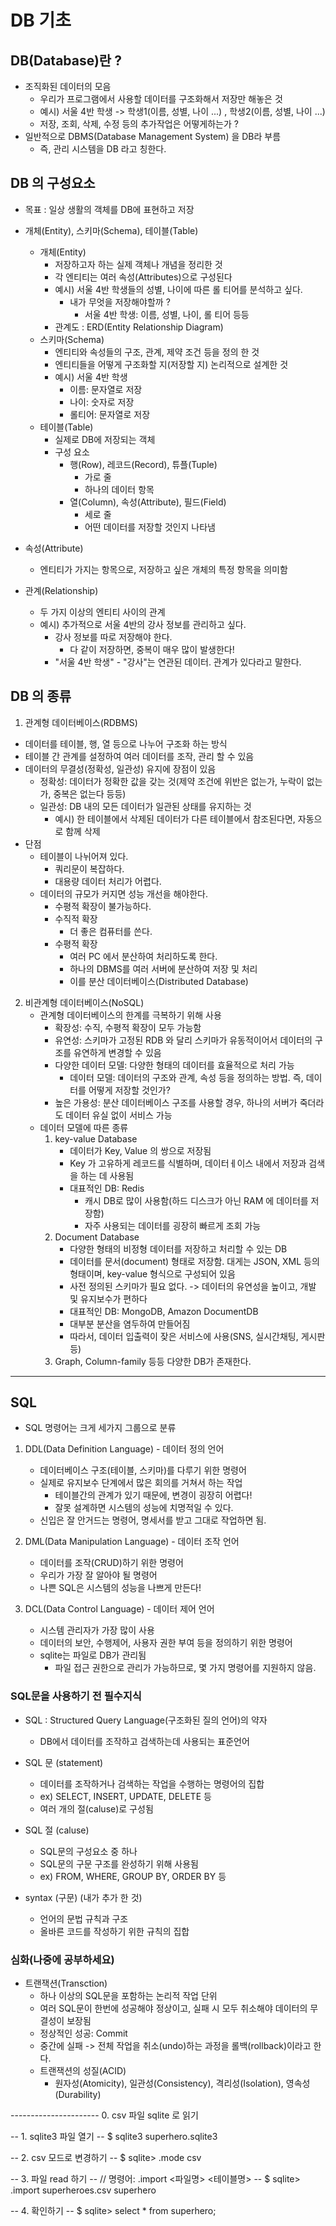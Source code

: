 # DB 기초

## DB(Database)란 ?

- 조직화된 데이터의 모음
  - 우리가 프로그램에서 사용할 데이터를 구조화해서 저장만 해놓은 것
  - 예시) 서울 4반 학생 -> 학생1(이름, 성별, 나이 ...) , 학생2(이름, 성별, 나이 ...) 
  - 저장, 조회, 삭제, 수정 등의 추가작업은 어떻게하는가 ?
- 일반적으로 DBMS(Database Management System) 을 DB라 부름
  - 즉, 관리 시스템을 DB 라고 칭한다.

## DB 의 구성요소
- 목표 : 일상 생활의 객체를 DB에 표현하고 저장

- 개체(Entity), 스키마(Schema), 테이블(Table)
  - 개체(Entity)
    - 저장하고자 하는 실제 객체나 개념을 정리한 것
    - 각 엔티티는 여러 속성(Attributes)으로 구성된다
    - 예시) 서울 4반 학생들의 성별, 나이에 따른 롤 티어를 분석하고 싶다.
      - 내가 무엇을 저장해야할까 ?
        - 서울 4반 학생: 이름, 성별, 나이, 롤 티어 등등
    - 관계도 : ERD(Entity Relationship Diagram)
  - 스키마(Schema)
    - 엔티티와 속성들의 구조, 관계, 제약 조건 등을 정의 한 것
    - 엔티티들을 어떻게 구조화할 지(저장할 지) 논리적으로 설계한 것
    - 예시) 서울 4반 학생
      - 이름: 문자열로 저장
      - 나이: 숫자로 저장
      - 롤티어: 문자열로 저장
  - 테이블(Table)
    - 실제로 DB에 저장되는 객체
    - 구성 요소
      - 행(Row), 레코드(Record), 튜플(Tuple)
        - 가로 줄
        - 하나의 데이터 항목
      - 열(Column), 속성(Attribute), 필드(Field)
        - 세로 줄
        - 어떤 데이터를 저장할 것인지 나타냄
- 속성(Attribute)
  - 엔티티가 가지는 항목으로, 저장하고 싶은 개체의 특정 항목을 의미함
- 관계(Relationship)
  - 두 가지 이상의 엔티티 사이의 관계
  - 예시) 추가적으로 서울 4반의 강사 정보를 관리하고 싶다.
    - 강사 정보를 따로 저장해야 한다.
      - 다 같이 저장하면, 중복이 매우 많이 발생한다!
    - "서울 4반 학생" - "강사"는 연관된 데이터. 관계가 있다라고 말한다.

## DB 의 종류

1. 관계형 데이터베이스(RDBMS)
 - 데이터를 테이블, 행, 열 등으로 나누어 구조화 하는 방식
 - 테이블 간 관계를 설정하여 여러 데이터를 조작, 관리 할 수 있음
 - 데이터의 무결성(정확성, 일관성) 유지에 장점이 있음
   - 정확성: 데이터가 정확한 값을 갖는 것(제약 조건에 위반은 없는가, 누락이 없는가, 중복은 없는다 등등)
   - 일관성: DB 내의 모든 데이터가 일관된 상태를 유지하는 것
     - 예시) 한 테이블에서 삭제된 데이터가 다른 테이블에서 참조된다면, 자동으로 함께 삭제
 - 단점
   - 테이블이 나뉘어져 있다.
     - 쿼리문이 복잡하다.
     - 대용량 데이터 처리가 어렵다.
   - 데이터의 규모가 커지면 성능 개선을 해야한다.
     - 수평적 확장이 불가능하다.
     - 수직적 확장
       - 더 좋은 컴퓨터를 쓴다.
     - 수평적 확장
       - 여러 PC 에서 분산하여 처리하도록 한다.
       - 하나의 DBMS를 여러 서버에 분산하여 저장 및 처리
       - 이를 분산 데이터베이스(Distributed Database)


2. 비관계형 데이터베이스(NoSQL)
   - 관계형 데이터베이스의 한계를 극복하기 위해 사용
     - 확장성: 수직, 수평적 확장이 모두 가능함
     - 유연성: 스키마가 고정된 RDB 와 달리 스키마가 유동적이어서 데이터의 구조를 유연하게 변경할 수 있음
     - 다양한 데이터 모델: 다양한 형태의 데이터를 효율적으로 처리 가능
       - 데이터 모델: 데이터의 구조와 관계, 속성 등을 정의하는 방법. 즉, 데이터를 어떻게 저장할 것인가?
     - 높은 가용성: 분산 데이터베이스 구조를 사용할 경우, 하나의 서버가 죽더라도 데이터 유실 없이 서비스 가능
   - 데이터 모델에 따른 종류
     1. key-value Database
        - 데이터가 Key, Value 의 쌍으로 저장됨
        - Key 가 고유하게 레코드를 식별하며, 데이터ㅔ이스 내에서 저장과 검색을 하는 데 사용됨
        - 대표적인 DB: Redis
          - 캐시 DB로 많이 사용함(하드 디스크가 아닌 RAM 에 데이터를 저장함)
          - 자주 사용되는 데이터를 굉장히 빠르게 조회 가능
     2. Document Database
        - 다양한 형태의 비정형 데이터를 저장하고 처리할 수 있는 DB
        - 데이터를 문서(document) 형태로 저장함. 대게는 JSON, XML 등의 형태이며, key-value 형식으로 구성되어 있음
        - 사전 정의된 스키마가 필요 없다. -> 데이터의 유연성을 높이고, 개발 및 유지보수가 편하다
        - 대표적인 DB: MongoDB, Amazon DocumentDB
        - 대부분 분산을 염두하여 만들어짐
        - 따라서, 데이터 입출력이 잦은 서비스에 사용(SNS, 실시간채팅, 게시판 등)
     3. Graph, Column-family 등등 다양한 DB가 존재한다.
- - -

## SQL

- SQL 명령어는 크게 세가지 그룹으로 분류

1. DDL(Data Definition Language) - 데이터 정의 언어
   - 데이터베이스 구조(테이블, 스키마)를 다루기 위한 명령어
   - 실제로 유지보수 단계에서 많은 회의를 거쳐서 하는 작업
     - 테이블간의 관계가 있기 때문에, 변경이 굉장히 어렵다!
     - 잘못 설계하면 시스템의 성능에 치명적일 수 있다.
   - 신입은 잘 안거드는 명령어, 명세서를 받고 그대로 작업하면 됨.

2. DML(Data Manipulation Language) - 데이터 조작 언어
   - 데이터를 조작(CRUD)하기 위한 명령어
   - 우리가 가장 잘 알아야 될 명령어
   - 나쁜 SQL은 시스템의 성능을 나쁘게 만든다! 

3. DCL(Data Control Language) - 데이터 제어 언어
   - 시스템 관리자가 가장 많이 사용
   - 데이터의 보안, 수행제어, 사용자 권한 부여 등을 정의하기 위한 명령어
   - sqlite는 파일로 DB가 관리됨
     - 파일 접근 권한으로 관리가 가능하므로, 몇 가지 명령어를 지원하지 않음.


### SQL문을 사용하기 전 필수지식
- SQL : Structured Query Language(구조화된 질의 언어)의 약자
  - DB에서 데이터를 조작하고 검색하는데 사용되는 표준언어
- SQL 문 (statement) 
  - 데이터를 조작하거나 검색하는 작업을 수행하는 명령어의 집합
  - ex) SELECT, INSERT, UPDATE, DELETE 등
  - 여러 개의 절(caluse)로 구성됨

- SQL 절 (caluse)
  - SQL문의 구성요소 중 하나
  - SQL문의 구문 구조를 완성하기 위해 사용됨
  - ex) FROM, WHERE, GROUP BY, ORDER BY 등


- syntax (구문) (내가 추가 한 것)
  - 언어의 문법 규칙과 구조
  - 올바른 코드를 작성하기 위한 규칙의 집합


### 심화(나중에 공부하세요)
- 트랜잭션(Transction)
  - 하나 이상의 SQL문을 포함하는 논리적 작업 단위
  - 여러 SQL문이 한번에 성공해야 정상이고, 실패 시 모두 취소해야 데이터의 무결성이 보장됨
  - 정상적인 성공: Commit
  - 중간에 실패 -> 전체 작업을 취소(undo)하는 과정을 롤백(rollback)이라고 한다.
  - 트랜잭션의 성질(ACID)
    - 원자성(Atomicity), 일관성(Consistency), 격리성(Isolation), 영속성(Durability)

---------------------- 0. csv 파일 sqlite 로 읽기

-- 1. sqlite3 파일 열기
-- $ sqlite3 superhero.sqlite3

-- 2. csv 모드로 변경하기
-- $ sqlite> .mode csv

-- 3. 파일 read 하기
-- // 명령어: .import <파일명> <테이블명>
-- $ sqlite> .import superheroes.csv superhero

-- 4. 확인하기
-- $ sqlite> select * from superhero;